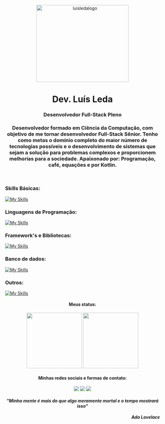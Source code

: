 <p align="center"><img alt="luisledalogo" height="250" width="300" src="https://user-images.githubusercontent.com/81451242/153656805-6ba714d9-faea-4ed2-be4d-be64638b8521.png"></p>
<div><h1 align="center">Dev. Luís Leda</h1>
<h3 align="center"><p>Desenvolvedor Full-Stack Pleno</h3></div>


<h3 align="center">Desenvolvedor formado em Ciência da Computação, com objetivo
de me tornar desenvolvedor Full-Stack Sênior. Tenho como
metas o domínio completo do maior número de tecnologias
possíveis e o desenvolvimento de sistemas que sejam a
solução para problemas complexos e proporcionem melhorias para a sociedade.
Apaixonado por:
Programação, café, equações e por Kotlin.</h3>
</br>


  <div align="left" style="display: inline_block">
  <h3>Skills Básicas:</h3>
  
  [![My Skills](https://skills.thijs.gg/icons?i=html,css,docker,git,nodejs,wordpress,androidstudio)](https://skills.thijs.gg)
  
  <h3>Linguagens de Programação:</h3>
  
  [![My Skills](https://skills.thijs.gg/icons?i=js,ts,java,kotlin,php)](https://skills.thijs.gg)
  
  <h3>Framework's e Bibliotecas:</h3>
  
  [![My Skills](https://skills.thijs.gg/icons?i=angular,laravel,spring,react,bootstrap,jquery)](https://skills.thijs.gg)
  
  <h3>Banco de dados:</h3>
  
  [![My Skills](https://skills.thijs.gg/icons?i=mysql,postgresql)](https://skills.thijs.gg)
  
  <h3>Outros:</h3>
  
  [![My Skills](https://skills.thijs.gg/icons?i=ps,ai,figma,arduino)](https://skills.thijs.gg)

 </div>
 
 
 <div align="center">
  
  <h4 align="center"> Meus status:</h4>
  
  <div>
  <img height="180em" src="https://github-readme-stats.vercel.app/api?username=luisleda&show_icons=true&theme=dracula&include_all_commits=true&count_private=true"/>
  <img height="180em" src="https://github-readme-stats.vercel.app/api/top-langs/?username=luisleda&layout=compact&langs_count=7&theme=dracula"/>
</div>


</div>

 
 
 <h4 align="center"> Minhas redes sociais e formas de contato:</h4>
 
 <div align="center">
 
 <div> 
  <a href="https://instagram.com/_luisleda" target="_blank"><img src="https://img.shields.io/badge/-Instagram-%23E4405F?style=for-the-badge&logo=instagram&logoColor=white" target="_blank"></a>
  <a href = "mailto:luis_neto@live.com"><img src="https://img.shields.io/badge/outlook-%23333?style=for-the-badge&logo=gmail&logoColor=blue" target="_blank"></a>
  <a href="https://www.linkedin.com/in/luisleda" target="_blank"><img src="https://img.shields.io/badge/-LinkedIn-%230077B5?style=for-the-badge&logo=linkedin&logoColor=white" target="_blank"></a> 

</div>
 
</div>


<h4 align="center"><em>"Minha mente é mais do que algo meramente mortal e o tempo mostrará isso"</em></h4>
<h4 align="end"><em>Ada Lovelace</em></h4>

                                                                                                

